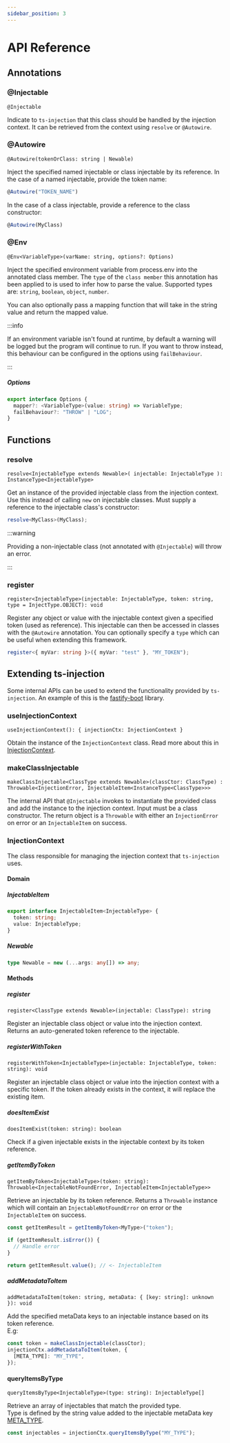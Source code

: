 ```yaml
---
sidebar_position: 3
---
```


# API Reference

## Annotations

### @Injectable

`@Injectable`

Indicate to `ts-injection` that this class should be handled by the injection context.
It can be retrieved from the context using `resolve` or `@Autowire`.

### @Autowire

`@Autowire(tokenOrClass: string | Newable)`

Inject the specified named injectable or class injectable by its reference.
In the case of a named injectable, provide the token name:

```typescript
@Autowire("TOKEN_NAME")
```

In the case of a class injectable, provide a reference to the class constructor:

```typescript
@Autowire(MyClass)
```

### @Env

`@Env<VariableType>(varName: string, options?: Options)`

Inject the specified environment variable from process.env into the annotated class member.
The `type` of the `class member` this annotation has been applied to is used to infer how
to parse the value. Supported types are: `string`, `boolean`, `object`, `number`.

You can also optionally pass a mapping function that will take in the string value and
return the mapped value.

:::info

If an environment variable isn't found at runtime, by default a warning will be logged but
the program will continue to run. If you want to throw instead, this behaviour can be
configured in the options using `failBehaviour`.

:::

##### Options

```typescript
export interface Options {
  mapper?: <VariableType>(value: string) => VariableType;
  failBehaviour?: "THROW" | "LOG";
}
```

## Functions

### resolve

`resolve<InjectableType extends Newable>( injectable: InjectableType ): InstanceType<InjectableType>`

Get an instance of the provided injectable class from the injection context.
Use this instead of calling `new` on injectable classes.
Must supply a reference to the injectable class's constructor:

```typescript
resolve<MyClass>(MyClass);
```

:::warning

Providing a non-injectable class (not annotated with `@Injectable`)
will throw an error.

:::

### register

`register<InjectableType>(injectable: InjectableType, token: string, type = InjectType.OBJECT): void`

Register any object or value with the injectable context given a specified token
(used as reference). This injectable can then be accessed in classes with the `@Autowire`
annotation. You can optionally specify a `type` which can be useful when extending this framework.

```typescript
register<{ myVar: string }>({ myVar: "test" }, "MY_TOKEN");
```

## Extending ts-injection

Some internal APIs can be used to extend the functionality provided by `ts-injection`.
An example of this is the [fastify-boot](https://github.com/burketyler/fastify-boot) library.

### useInjectionContext

`useInjectionContext(): { injectionCtx: InjectionContext }`

Obtain the instance of the `InjectionContext` class.
Read more about this in [InjectionContext](/docs/api-reference#injectioncontext).

### makeClassInjectable

`makeClassInjectable<ClassType extends Newable>(classCtor: ClassType) : Throwable<InjectionError, InjectableItem<InstanceType<ClassType>>>`

The internal API that `@Injectable` invokes to instantiate the provided class and add
the instance to the injection context. Input must be a class constructor. The return object
is a `Throwable` with either an `InjectionError` on error or an `InjectableItem` on success.

### InjectionContext

The class responsible for managing the injection context that `ts-injection` uses.

#### Domain

##### InjectableItem

```typescript
export interface InjectableItem<InjectableType> {
  token: string;
  value: InjectableType;
}
```

##### Newable

```typescript
type Newable = new (...args: any[]) => any;
```

#### Methods

##### register

`register<ClassType extends Newable>(injectable: ClassType): string`

Register an injectable class object or value into the injection context.
Returns an auto-generated token reference to the injectable.

##### registerWithToken

`registerWithToken<InjectableType>(injectable: InjectableType, token: string): void`

Register an injectable class object or value into the injection context with a specific token.
If the token already exists in the context, it will replace the existing item.

##### doesItemExist

`doesItemExist(token: string): boolean`

Check if a given injectable exists in the injectable context by its token reference.

##### getItemByToken

`getItemByToken<InjectableType>(token: string): Throwable<InjectableNotFoundError, InjectableItem<InjectableType>>`

Retrieve an injectable by its token reference. Returns a `Throwable` instance which will
contain an `InjectableNotFoundError` on error or the `InjectableItem` on success.

```typescript
const getItemResult = getItemByToken<MyType>("token");

if (getItemResult.isError()) {
  // Handle error
}

return getItemResult.value(); // <- InjectableItem
```

##### addMetadataToItem

`addMetadataToItem(token: string, metaData: { [key: string]: unknown }): void`

Add the specified metaData keys to an injectable instance based on its token reference.\
E.g:

```typescript
const token = makeClassInjectable(classCtor);
injectionCtx.addMetadataToItem(token, {
  [META_TYPE]: "MY_TYPE",
});
```

#### queryItemsByType

`queryItemsByType<InjectableType>(type: string): InjectableType[]`

Retrieve an array of injectables that match the provided type.\
Type is defined by the string value added to the injectable metaData key [META_TYPE](#meta_type).

```typescript
const injectables = injectionCtx.queryItemsByType("MY_TYPE");
```
